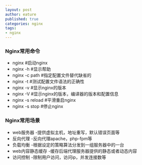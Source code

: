 ```yaml
---
layout: post
author: eature
published: true
categories: nginx
tags:
- nginx
---
```


### Nginx常用命令

* nginx     #启动nginx
* nginx -h  #显示帮助
* nginx -c path   #指定配置文件替代缺省的
* nginx -t #测试配置文件语法的正确性
* nginx -v #显示nginx的版本
* nginx -V #显示nginx的版本，编译器的版本和配置信息
* nginx -s reload #平滑重启nginx
* nginx -s stop #停止nginx

### Nginx常用场景
* web服务器 -提供虚拟主机，地址重写，默认错误页面等
* 反向代理 -反向代理apache，php-fpm等
* 负载均衡 -根据设定的策略算法分发到一组服务器中的一台
* web内容静态缓存 -缓存后端代理服务器提供的静态或者动态内容
* 访问控制 -限制用户访问，访问ip，并发连接数等
